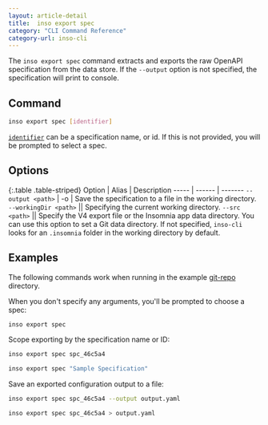 ```yaml
---
layout: article-detail
title:  inso export spec
category: "CLI Command Reference"
category-url: inso-cli
---
```


The `inso export spec` command extracts and exports the raw OpenAPI specification from the data store. If the `--output` option is not specified, the specification will print to console.

## Command

```bash
inso export spec [identifier]
```

[`identifier`](/inso-cli/introduction/#the-identifier-argument) can be a specification name, or id. If this is not provided, you will be prompted to select a spec.

## Options

{:.table .table-striped}
Option  | Alias | Description
----- | ------ | -------
`--output <path>` | -o | Save the specification to a file in the working directory.
`--workingDir <path>` || Specifying the current working directory.
`--src <path>` || Specify the V4 export file or the Insomnia app data directory. You can use this option to set a Git data directory. If not specified, `inso-cli` looks for an `.insomnia` folder in the working directory by default.

## Examples

The following commands work when running in the example [git-repo](https://github.com/Kong/insomnia/tree/develop/packages/insomnia-inso/src/db/fixtures/git-repo) directory.

When you don't specify any arguments, you'll be prompted to choose a spec:

```bash
inso export spec
```

Scope exporting by the specification name or ID:

```bash
inso export spec spc_46c5a4
```

```bash
inso export spec "Sample Specification"
```

Save an exported configuration output to a file:

```bash
inso export spec spc_46c5a4 --output output.yaml
```

```bash
inso export spec spc_46c5a4 > output.yaml
```
